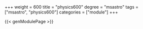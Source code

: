 +++
weight = 600
title = "physics600"
degree = "msastro"
tags = ["msastro", "physics600"]
categories = ["module"]
+++

{{< genModulePage >}}
